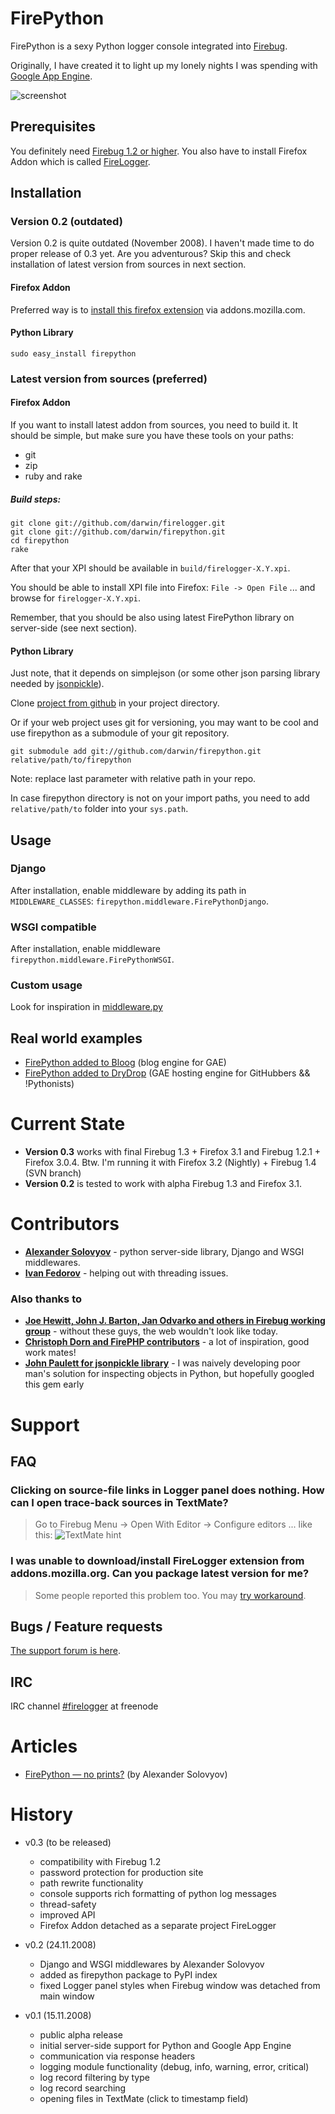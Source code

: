 # FirePython

FirePython is a sexy Python logger console integrated into [Firebug][firebug].

Originally, I have created it to light up my lonely nights I was spending with [Google App Engine][appengine].

![screenshot][screenshot]

## Prerequisites

You definitely need [Firebug 1.2 or higher][firebug]. You also have to install Firefox Addon which is called [FireLogger][firelogger].

## Installation

### Version 0.2 (outdated)

Version 0.2 is quite outdated (November 2008). 
I haven't made time to do proper release of 0.3 yet. 
Are you adventurous? Skip this and check installation of latest version from sources in next section.

#### Firefox Addon
Preferred way is to [install this firefox extension][firelogger] via addons.mozilla.com.

#### Python Library

``sudo easy_install firepython``

### Latest version from sources (preferred)

#### Firefox Addon

If you want to install latest addon from sources, you need to build it. 
It should be simple, but make sure you have these tools on your paths:

* git
* zip
* ruby and rake

##### Build steps:

    git clone git://github.com/darwin/firelogger.git
    git clone git://github.com/darwin/firepython.git
    cd firepython
    rake
  
After that your XPI should be available in ``build/firelogger-X.Y.xpi``.

You should be able to install XPI file into Firefox: ``File -> Open File`` ... and browse for ``firelogger-X.Y.xpi``.

Remember, that you should be also using latest FirePython library on server-side (see next section).

#### Python Library

Just note, that it depends on simplejson (or some other json parsing library needed by [jsonpickle][jsonpickle]).

Clone [project from github][homepage] in your project directory.

Or if your web project uses git for versioning, you may want to be cool and use firepython as a submodule of your git repository.
  
``git submodule add git://github.com/darwin/firepython.git relative/path/to/firepython``

Note: replace last parameter with relative path in your repo.

In case firepython directory is not on your import paths, you need to add ``relative/path/to`` folder into your ``sys.path``.

## Usage

### Django

After installation, enable middleware by adding its path in ``MIDDLEWARE_CLASSES``: ``firepython.middleware.FirePythonDjango``. 

### WSGI compatible

After installation, enable middleware ``firepython.middleware.FirePythonWSGI``.

### Custom usage

Look for inspiration in [middleware.py][middleware-source]

## Real world examples

  * [FirePython added to Bloog][bloog-example] (blog engine for GAE)
  * [FirePython added to DryDrop][drydrop-example] (GAE hosting engine for GitHubbers && !Pythonists)

# Current State

  * **Version 0.3** works with final Firebug 1.3 + Firefox 3.1 and Firebug 1.2.1 + Firefox 3.0.4. Btw. I'm running it with Firefox 3.2 (Nightly) + Firebug 1.4 (SVN branch)
  * **Version 0.2** is tested to work with alpha Firebug 1.3 and Firefox 3.1.

# Contributors

  * **[Alexander Solovyov][alexander]** - python server-side library, Django and WSGI middlewares.
  * **[Ivan Fedorov][ivan]** - helping out with threading issues.

### Also thanks to

  * **[Joe Hewitt, John J. Barton, Jan Odvarko and others in Firebug working group][firebug-team]** - without these guys, the web wouldn't look like today.
  * **[Christoph Dorn and FirePHP contributors][firephp-authors]** - a lot of inspiration, good work mates!
  * **[John Paulett for jsonpickle library][jsonpickle]** - I was naively developing poor man's solution for inspecting objects in Python, but hopefully googled this gem early

# Support

## FAQ

### Clicking on source-file links in Logger panel does nothing. How can I open trace-back sources in TextMate?
> Go to Firebug Menu -> Open With Editor -> Configure editors ... like this: ![TextMate hint][textmate-hint]

### I was unable to download/install FireLogger extension from addons.mozilla.org. Can you package latest version for me?
> Some people reported this problem too. You may [try workaround][workaround].

## Bugs / Feature requests
[The support forum is here][support].

## IRC
IRC channel [#firelogger][irc] at freenode

# Articles

* [FirePython — no prints?][firepython-no-prints] (by Alexander Solovyov)

# History

* v0.3 (to be released)
  * compatibility with Firebug 1.2
  * password protection for production site
  * path rewrite functionality
  * console supports rich formatting of python log messages
  * thread-safety
  * improved API
  * Firefox Addon detached as a separate project FireLogger

* v0.2 (24.11.2008)
  * Django and WSGI middlewares by Alexander Solovyov
  * added as firepython package to PyPI index
  * fixed Logger panel styles when Firebug window was detached from main window

* v0.1 (15.11.2008) 
  * public alpha release
  * initial server-side support for Python and Google App Engine
  * communication via response headers
  * logging module functionality (debug, info, warning, error, critical)
  * log record filtering by type
  * log record searching
  * opening files in TextMate (click to timestamp field)

[screenshot]: http://cloud.github.com/downloads/darwin/firepython/FirePython-Screenshot-v0.3.png "FirePython in action"
[firebug]: https://addons.mozilla.org/en-US/firefox/addon/1843
[appengine]: http://code.google.com/appengine
[firelogger]: https://addons.mozilla.org/en-US/firefox/addon/9602
[homepage]: http://github.com/darwin/firepython
[contact]: mailto:antonin@hildebrand.cz
[workaround]: http://getsatisfaction.com/xrefresh/topics/unable_to_download_rainbow_for_firebug
[support]: http://firelogger.uservoice.com/
[firepython-no-prints]:http://blogg.ingspree.net/blog/2008/11/24/firepython-no-prints/
[alexander]:http://github.com/piranha
[ivan]:http://github.com/oxyum
[firebug-team]:http://getfirebug.com/workingGroup
[firephp-authors]:http://www.christophdorn.com/
[irc]:irc://irc.freenode.net/#firelogger
[addon-homepage]: http://github.com/darwin/firepython-addon
[middleware-source]:http://github.com/darwin/firepython/tree/master/middleware.py
[jsonpickle]:http://code.google.com/p/jsonpickle/
[bloog-example]:http://github.com/DocSavage/bloog/commit/346e5fb7c1fd87259dc79f2c4ae852badb6f2b79
[drydrop-example]:http://github.com/darwin/drydrop/tree/22aadc0a463ae76e10aaefdf7aee002c7e605793/dryapp/drydrop_handler.py#L326
[textmate-hint]:http://cloud.github.com/downloads/darwin/firepython/TextMateWithFirePython.png